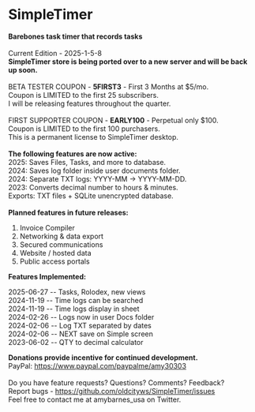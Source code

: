 # SimpleTimer
<b>Barebones task timer that records tasks</b><br>
<br> Current Edition - 2025-1-5-8
<br>
<b>SimpleTimer store is being ported over to a new server and will be back up soon. </b><br>
<br>
BETA TESTER COUPON - <b>5FIRST3</b> - First 3 Months at $5/mo.<br>
Coupon is LIMITED to the first 25 subscribers.<br>
I will be releasing features throughout the quarter. <br>
 <br>
FIRST SUPPORTER COUPON - <b>EARLY100</b> - Perpetual only $100.<br>
Coupon is LIMITED to the first 100 purchasers.<br>
This is a permanent license to SimpleTimer desktop.<br>
<br>
<b>The following features are now active:</b><br>
2025: Saves Files, Tasks, and more to database. <br>
2024: Saves log folder inside user documents folder. <br>
2024: Separate TXT logs: YYYY-MM -> YYYY-MM-DD. <br>
2023: Converts decimal number to hours & minutes. <br>
Exports: TXT files + SQLite unencrypted database.<br>
<br>
<b>Planned features in future releases:</b>
1.  Invoice Compiler
2.  Networking & data export
3.  Secured communications
4.  Website / hosted data
5.  Public access portals

<b>Features Implemented:</b><p>
2025-06-27 -- Tasks, Rolodex, new views <br>
2024-11-19 -- Time logs can be searched <br>
2024-11-19 -- Time logs display in sheet <br>
2024-02-26 -- Logs now in user Docs folder <br>
2024-02-06 -- Log TXT separated by dates <br>
2024-02-06 -- NEXT save on Simple screen <br>
2023-06-02 -- QTY to decimal calculator <br>

<b>Donations provide incentive for continued development. </b><br>
PayPal: https://www.paypal.com/paypalme/amy30303 <br>
<br>
Do you have feature requests?  Questions?  Comments?  Feedback?<br>
Report bugs - https://github.com/oldcityws/SimpleTimer/issues<br>
Feel free to contact me at amybarnes_usa on Twitter. <br>
<br>
###
